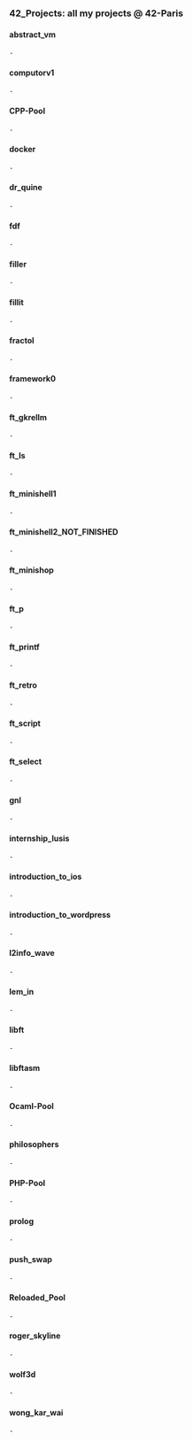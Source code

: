 ### 42_Projects: all my projects @ 42-Paris

#### abstract_vm
```
-
```

#### computorv1
```
-
```

#### CPP-Pool
```
-
```

#### docker
```
-
```

#### dr_quine
```
-
```

#### fdf
```
-
```

#### filler
```
-
```

#### fillit
```
-
```

#### fractol
```
-
```

#### framework0
```
-
```

#### ft_gkrellm
```
-
```

#### ft_ls
```
-
```

#### ft_minishell1
```
-
```

#### ft_minishell2_NOT_FINISHED
```
-
```

#### ft_minishop
```
-
```

#### ft_p
```
-
```

#### ft_printf
```
-
```

#### ft_retro
```
-
```

#### ft_script
```
-
```

#### ft_select
```
-
```

#### gnl
```
-
```

#### internship_lusis
```
-
```

#### introduction_to_ios
```
-
```

#### introduction_to_wordpress
```
-
```

#### l2info_wave
```
-
```

#### lem_in
```
-
```

#### libft
```
-
```

#### libftasm
```
-
```

#### Ocaml-Pool
```
-
```

#### philosophers
```
-
```

#### PHP-Pool
```
-
```

#### prolog
```
-
```

#### push_swap
```
-
```

#### Reloaded_Pool
```
-
```

#### roger_skyline
```
-
```

#### wolf3d
```
-
```

#### wong_kar_wai
```
-
```
